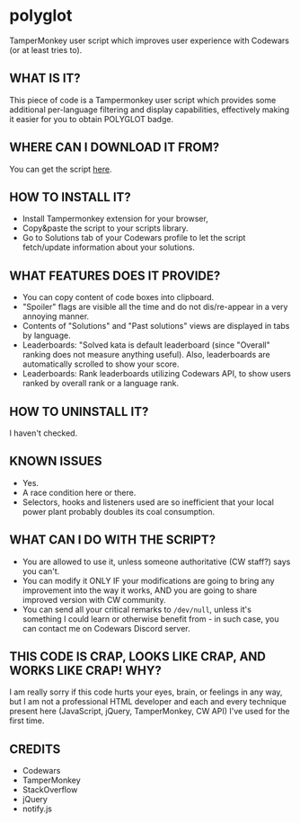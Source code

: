 # polyglot
TamperMonkey user script which improves user experience with Codewars (or at least tries to).


WHAT IS IT?
-----------
 This piece of code is a Tampermonkey user script which provides some
 additional per-language filtering and display capabilities,
 effectively making it easier for you to obtain POLYGLOT badge.

WHERE CAN I DOWNLOAD IT FROM?
-----------------------------
 You can get the script [here](https://github.com/hobovsky/polyglot/releases/latest/download/polyglot.js).

 HOW TO INSTALL IT?
------------------
 - Install Tampermonkey extension for your browser,
 - Copy&paste the script to your scripts library.
 - Go to Solutions tab of your Codewars profile to let
   the script fetch/update information about your solutions.

 WHAT FEATURES DOES IT PROVIDE?
------------------------------
 - You can copy content of code boxes into clipboard.
 - "Spoiler" flags are visible all the time and do not dis/re-appear
   in a very annoying manner.
 - Contents of "Solutions" and "Past solutions" views are displayed in
   tabs by language.
 - Leaderboards: "Solved kata is default leaderboard (since "Overall"
   ranking does not measure anything useful). Also, leaderboards are
   automatically scrolled to show your score.
 - Leaderboards: Rank leaderboards utilizing Codewars API, to show users
   ranked by overall rank or a language rank.

 HOW TO UNINSTALL IT?
--------------------
 I haven't checked.

 KNOWN ISSUES
------------
 - Yes.
 - A race condition here or there.
 - Selectors, hooks and listeners used are so inefficient that your local power
   plant probably doubles its coal consumption.

 WHAT CAN I DO WITH THE SCRIPT?
------------------------------
 - You are allowed to use it, unless someone authoritative (CW staff?) says you can't.
 - You can modify it ONLY IF your modifications are going to bring any improvement
   into the way it works, AND you are going to share improved version with CW community.
 - You can send all your critical remarks to `/dev/null`, unless it's something I could
   learn or otherwise benefit from - in such case, you can contact me on Codewars
   Discord server.

 THIS CODE IS CRAP, LOOKS LIKE CRAP, AND WORKS LIKE CRAP! WHY?
-------------------------------------------------------------
 I am really sorry if this code hurts your eyes, brain, or feelings
 in any way, but I am not a professional HTML developer and each and
 every technique present here (JavaScript, jQuery, TamperMonkey,
 CW API) I've used for the first time.

 CREDITS
-------
 - Codewars
 - TamperMonkey
 - StackOverflow
 - jQuery
 - notify.js
 